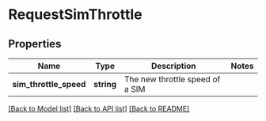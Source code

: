 # RequestSimThrottle

## Properties
Name | Type | Description | Notes
------------ | ------------- | ------------- | -------------
**sim_throttle_speed** | **string** | The new throttle speed of a SIM | 

[[Back to Model list]](../../README.md#documentation-for-models) [[Back to API list]](../../README.md#documentation-for-api-endpoints) [[Back to README]](../../README.md)

